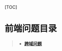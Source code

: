 [TOC]

# 前端问题目录
> - #### [跨域问题](https://github.com/yancongcong1/study-log/tree/master/front-end-problems/跨域问题.md)